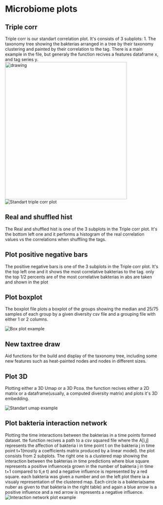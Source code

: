 # Microbiome plots

## Triple corr
Triple corr is our standart correlation plot. It's consists of 3 subplots: 1. The taxonomy tree showing the bakterias arranged in a tree by their taxonomy clustering and painted by their correlation to the tag. There is a main example in the file, but generaly the function recives a features dataframe x, and tag series y.
<img src="https://drive.google.com/file/d/19J80webP-baBBRtLven6CkN4wZ5AOPeh/view?usp=sharing" alt="drawing" width="400" height="450"/>
![Standart triple corr plot](https://drive.google.com/file/d/19J80webP-baBBRtLven6CkN4wZ5AOPeh/view?usp=sharing)

## Real and shuffled hist
The Real and shuffled hist is one of the 3 subplots in the Triple corr plot. It's the bottom left one and it performs a histogram of the real correlation values vs the correlations when shuffling the tags.

## Plot positive negative bars
The positive negative bars is one of the 3 subplots in the Triple corr plot. It's the top left one and it shows the most correlative bakterias to the tag. only the top 1/2 percents are of the most correlative bakterias in abs are taken and shown in the plot

## Plot boxplot
The boxplot file plots a boxplot of the groups showing the median and 25/75 samples of each group by a given diversity csv file and a grouping file with either 1 or 2 columns.

![Box plot example](https://drive.google.com/file/d/1cTDO9pNDF4gX4WHJc2gRPoiZhWYEB8n8/view?usp=sharing)

##  New taxtree draw
Aid functions for the build and display of the taxonomy tree, including some new features such as heat-painted nodes and nodes in different sizes.

## Plot 3D
Plotting either a 3D Umap or a 3D Pcoa. the function recives either a 2D matrix or a dataframe(usually, a computed diversity matrix) and plots it's 3D embedding.

![Standart umap example](https://drive.google.com/file/d/1r33fVjR3WJbvCI0IttF15VKgFA9PmdY6/view?usp=sharing)

## Plot bakteria interaction network
Plotting the time interactions between the bakterias in a time points formed dataset. tte function recives a path to a csv squared file where the A[i,j] represents the affection of bakteria i in time point t on the bakteria j in time point t+1(mostly a coefficients matrix produced by a linear model). the plot consists from 2 subplots. The right one is a clustered map showing the interaction between the bakterias in time predictions where blue square represents a positive influence(a grown in the number of bakteria j in time t+1 compared to ti,e t) and a negative influence is represented by a red square. each bakteria was given a number and on the left plot there ia a visualy representation of the clustered map. Each circle is a bakteria(same nuber as given to that bakteria in the right table) and again a blue arrow is a positive influence and a red arrow is represents a negative influence.
![Interaction network plot example](https://drive.google.com/file/d/19J80webP-baBBRtLven6CkN4wZ5AOPeh/view?usp=sharing)
